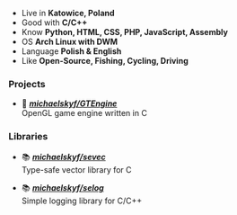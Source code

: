 - Live in **Katowice, Poland**
- Good with **C/C++**
- Know **Python, HTML, CSS, PHP, JavaScript, Assembly**
- OS **Arch Linux with DWM**
- Language **Polish & English**
- Like **Open-Source, Fishing, Cycling, Driving**

### Projects

- 📘 [***michaelskyf/GTEngine***](https://github.com/michaelskyf/GTEngine) <br>
  OpenGL game engine written in C
  
### Libraries
- 📚 [***michaelskyf/sevec***](https://github.com/michaelskyf/sevec) <br>
  Type-safe vector library for C 

- 📚 [***michaelskyf/selog***](https://github.com/michaelskyf/selog) <br>
  Simple logging library for C/C++
